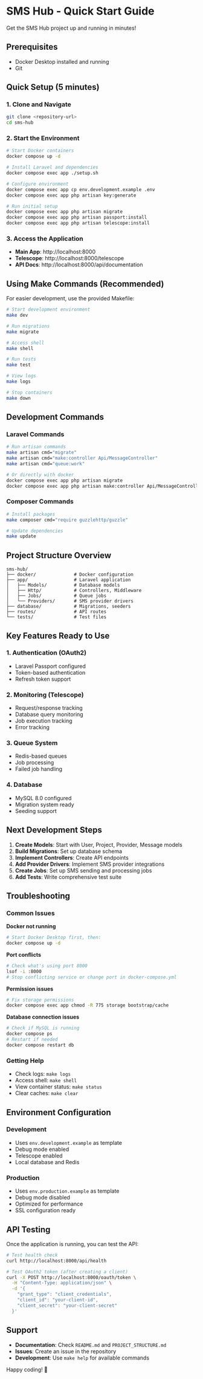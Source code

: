 # SMS Hub - Quick Start Guide

Get the SMS Hub project up and running in minutes!

## Prerequisites

- Docker Desktop installed and running
- Git

## Quick Setup (5 minutes)

### 1. Clone and Navigate
```bash
git clone <repository-url>
cd sms-hub
```

### 2. Start the Environment
```bash
# Start Docker containers
docker compose up -d

# Install Laravel and dependencies
docker compose exec app ./setup.sh

# Configure environment
docker compose exec app cp env.development.example .env
docker compose exec app php artisan key:generate

# Run initial setup
docker compose exec app php artisan migrate
docker compose exec app php artisan passport:install
docker compose exec app php artisan telescope:install
```

### 3. Access the Application
- **Main App**: http://localhost:8000
- **Telescope**: http://localhost:8000/telescope
- **API Docs**: http://localhost:8000/api/documentation

## Using Make Commands (Recommended)

For easier development, use the provided Makefile:

```bash
# Start development environment
make dev

# Run migrations
make migrate

# Access shell
make shell

# Run tests
make test

# View logs
make logs

# Stop containers
make down
```

## Development Commands

### Laravel Commands
```bash
# Run artisan commands
make artisan cmd="migrate"
make artisan cmd="make:controller Api/MessageController"
make artisan cmd="queue:work"

# Or directly with docker
docker compose exec app php artisan migrate
docker compose exec app php artisan make:controller Api/MessageController
```

### Composer Commands
```bash
# Install packages
make composer cmd="require guzzlehttp/guzzle"

# Update dependencies
make update
```

## Project Structure Overview

```
sms-hub/
├── docker/              # Docker configuration
├── app/                 # Laravel application
│   ├── Models/          # Database models
│   ├── Http/            # Controllers, Middleware
│   ├── Jobs/            # Queue jobs
│   └── Providers/       # SMS provider drivers
├── database/            # Migrations, seeders
├── routes/              # API routes
└── tests/               # Test files
```

## Key Features Ready to Use

### 1. Authentication (OAuth2)
- Laravel Passport configured
- Token-based authentication
- Refresh token support

### 2. Monitoring (Telescope)
- Request/response tracking
- Database query monitoring
- Job execution tracking
- Error tracking

### 3. Queue System
- Redis-based queues
- Job processing
- Failed job handling

### 4. Database
- MySQL 8.0 configured
- Migration system ready
- Seeding support

## Next Development Steps

1. **Create Models**: Start with User, Project, Provider, Message models
2. **Build Migrations**: Set up database schema
3. **Implement Controllers**: Create API endpoints
4. **Add Provider Drivers**: Implement SMS provider integrations
5. **Create Jobs**: Set up SMS sending and processing jobs
6. **Add Tests**: Write comprehensive test suite

## Troubleshooting

### Common Issues

**Docker not running**
```bash
# Start Docker Desktop first, then:
docker compose up -d
```

**Port conflicts**
```bash
# Check what's using port 8000
lsof -i :8000
# Stop conflicting service or change port in docker-compose.yml
```

**Permission issues**
```bash
# Fix storage permissions
docker compose exec app chmod -R 775 storage bootstrap/cache
```

**Database connection issues**
```bash
# Check if MySQL is running
docker compose ps
# Restart if needed
docker compose restart db
```

### Getting Help

- Check logs: `make logs`
- Access shell: `make shell`
- View container status: `make status`
- Clear caches: `make clear`

## Environment Configuration

### Development
- Uses `env.development.example` as template
- Debug mode enabled
- Telescope enabled
- Local database and Redis

### Production
- Uses `env.production.example` as template
- Debug mode disabled
- Optimized for performance
- SSL configuration ready

## API Testing

Once the application is running, you can test the API:

```bash
# Test health check
curl http://localhost:8000/api/health

# Test OAuth2 token (after creating a client)
curl -X POST http://localhost:8000/oauth/token \
  -H "Content-Type: application/json" \
  -d '{
    "grant_type": "client_credentials",
    "client_id": "your-client-id",
    "client_secret": "your-client-secret"
  }'
```

## Support

- **Documentation**: Check `README.md` and `PROJECT_STRUCTURE.md`
- **Issues**: Create an issue in the repository
- **Development**: Use `make help` for available commands

Happy coding! 🚀
